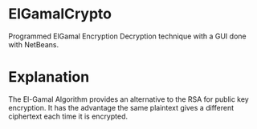 # ElGamalCrypto
Programmed ElGamal Encryption Decryption technique with a GUI done with NetBeans.

# Explanation
The El-Gamal Algorithm provides an alternative to the RSA for public key encryption. It has the advantage the same plaintext gives a different ciphertext each time it is encrypted.
